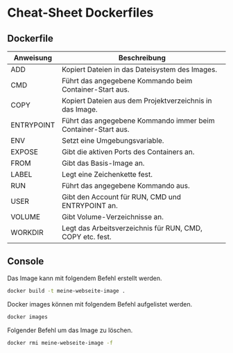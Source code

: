 # Cheat-Sheet Dockerfiles

## Dockerfile

| Anweisung   | Beschreibung                                                  |
|-------------|---------------------------------------------------------------|
| ADD         | Kopiert Dateien in das Dateisystem des Images.               |
| CMD         | Führt das angegebene Kommando beim Container-Start aus.      |
| COPY        | Kopiert Dateien aus dem Projektverzeichnis in das Image.      |
| ENTRYPOINT  | Führt das angegebene Kommando immer beim Container-Start aus.|
| ENV         | Setzt eine Umgebungsvariable.                                 |
| EXPOSE      | Gibt die aktiven Ports des Containers an.                    |
| FROM        | Gibt das Basis-Image an.                                     |
| LABEL       | Legt eine Zeichenkette fest.                                  |
| RUN         | Führt das angegebene Kommando aus.                            |
| USER        | Gibt den Account für RUN, CMD und ENTRYPOINT an.              |
| VOLUME      | Gibt Volume-Verzeichnisse an.                                 |
| WORKDIR     | Legt das Arbeitsverzeichnis für RUN, CMD, COPY etc. fest.     |


## Console

Das Image kann mit folgendem Befehl erstellt werden.
```Bash
docker build -t meine-webseite-image .
```
Docker images können mit folgendem Befehl aufgelistet werden.
```Bash
docker images
```
Folgender Befehl um das Image zu löschen.
```Bash
docker rmi meine-webseite-image -f
```